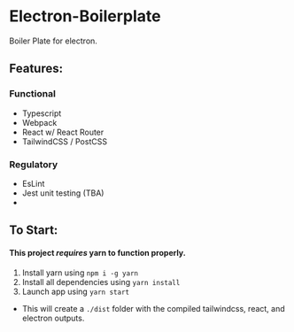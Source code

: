 # Electron-Boilerplate
Boiler Plate for electron. 

## Features:

### Functional                  
- Typescript                    
- Webpack 
- React w/ React Router
- TailwindCSS / PostCSS

### Regulatory
- EsLint
- Jest unit testing (TBA)
- 


## To Start:
#### This project *requires* yarn to function properly.
1. Install yarn using ```npm i -g yarn```
2. Install all dependencies using ```yarn install```
3. Launch app using ```yarn start```
  - This will create a ```./dist``` folder with the compiled tailwindcss, react, and electron outputs. 